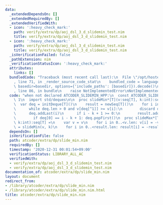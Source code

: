 ```yaml
---
data:
  _extendedDependsOn: []
  _extendedRequiredBy: []
  _extendedVerifiedWith:
  - icon: ':heavy_check_mark:'
    path: verify/extra/dp/aoj_dsl_3_d_slidemin_test.nim
    title: verify/extra/dp/aoj_dsl_3_d_slidemin_test.nim
  - icon: ':heavy_check_mark:'
    path: verify/extra/dp/aoj_dsl_3_d_slidemin_test.nim
    title: verify/extra/dp/aoj_dsl_3_d_slidemin_test.nim
  _isVerificationFailed: false
  _pathExtension: nim
  _verificationStatusIcon: ':heavy_check_mark:'
  attributes:
    links: []
  bundledCode: "Traceback (most recent call last):\n  File \"/opt/hostedtoolcache/Python/3.10.6/x64/lib/python3.10/site-packages/onlinejudge_verify/documentation/build.py\"\
    , line 71, in _render_source_code_stat\n    bundled_code = language.bundle(stat.path,\
    \ basedir=basedir, options={'include_paths': [basedir]}).decode()\n  File \"/opt/hostedtoolcache/Python/3.10.6/x64/lib/python3.10/site-packages/onlinejudge_verify/languages/nim.py\"\
    , line 86, in bundle\n    raise NotImplementedError\nNotImplementedError\n"
  code: "when not declared ATCODER_SLIDEMIN_HPP:\n  const ATCODER_SLIDEMIN_HPP* =\
    \ 1\n  import std/deques\n\n  proc slideMin*[T](v:seq[T], k:int):seq[T] =\n  \
    \  var deq = initDeque[T]()\n    result = newSeq[T]()\n    for i in 0..<v.len:\n\
    \      while deq.len > 0 and v[deq[^1]] >= v[i]:\n        discard deq.popLast()\n\
    \      deq.addLast(i)\n      if i - k + 1 >= 0:\n        result.add(v[deq[0]])\n\
    \        if deq[0] == i - k + 1: deq.popFirst()\n  proc slideMax*[T](v:seq[T],\
    \ k:int):seq[T] =\n    var v = v\n    for i in 0..<v.len: v[i] = -v[i]\n    result\
    \ = slideMin(v, k)\n    for i in 0..<result.len: result[i] = -result[i]\n"
  dependsOn: []
  isVerificationFile: false
  path: atcoder/extra/dp/slide_min.nim
  requiredBy: []
  timestamp: '2020-12-31 00:01:54+09:00'
  verificationStatus: LIBRARY_ALL_AC
  verifiedWith:
  - verify/extra/dp/aoj_dsl_3_d_slidemin_test.nim
  - verify/extra/dp/aoj_dsl_3_d_slidemin_test.nim
documentation_of: atcoder/extra/dp/slide_min.nim
layout: document
redirect_from:
- /library/atcoder/extra/dp/slide_min.nim
- /library/atcoder/extra/dp/slide_min.nim.html
title: atcoder/extra/dp/slide_min.nim
---
```

